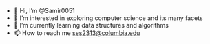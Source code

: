 - 👋 Hi, I’m @Samir0051
- 👀 I’m interested in exploring computer science and its many facets
- 🌱 I’m currently learning data structures and algorithms 
- 📫 How to reach me ses2313@columbia.edu

<!---
Samir0051/Samir0051 is a ✨ special ✨ repository because its `README.md` (this file) appears on your GitHub profile.
You can click the Preview link to take a look at your changes.
--->
